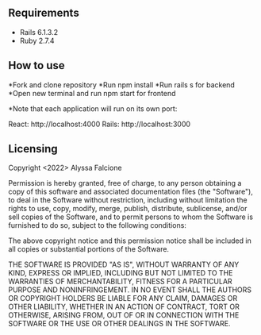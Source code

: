 ## Requirements

* Rails 6.1.3.2
* Ruby 2.7.4


## How to use

*Fork and clone repository
*Run npm install
*Run rails s for backend
*Open new terminal and run npm start for frontend

*Note that each application will run on its own port:

React: http://localhost:4000
Rails: http://localhost:3000






## Licensing
Copyright <2022> Alyssa Falcione

Permission is hereby granted, free of charge, to any person obtaining a copy of this software and associated documentation files (the "Software"), to deal in the Software without restriction, including without limitation the rights to use, copy, modify, merge, publish, distribute, sublicense, and/or sell copies of the Software, and to permit persons to whom the Software is furnished to do so, subject to the following conditions:

The above copyright notice and this permission notice shall be included in all copies or substantial portions of the Software.

THE SOFTWARE IS PROVIDED "AS IS", WITHOUT WARRANTY OF ANY KIND, EXPRESS OR IMPLIED, INCLUDING BUT NOT LIMITED TO THE WARRANTIES OF MERCHANTABILITY, FITNESS FOR A PARTICULAR PURPOSE AND NONINFRINGEMENT. IN NO EVENT SHALL THE AUTHORS OR COPYRIGHT HOLDERS BE LIABLE FOR ANY CLAIM, DAMAGES OR OTHER LIABILITY, WHETHER IN AN ACTION OF CONTRACT, TORT OR OTHERWISE, ARISING FROM, OUT OF OR IN CONNECTION WITH THE SOFTWARE OR THE USE OR OTHER DEALINGS IN THE SOFTWARE.
